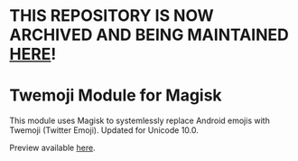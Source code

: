 # THIS REPOSITORY IS NOW ARCHIVED AND BEING MAINTAINED [HERE](https://github.com/Magisk-Modules-Repo/Twemoji-systemless)!

# Twemoji Module for Magisk

This module uses Magisk to systemlessly replace Android emojis with Twemoji (Twitter Emoji). Updated for Unicode 10.0.

Preview available [here](https://emojipedia.org/twitter/twemoji-2.3/).
